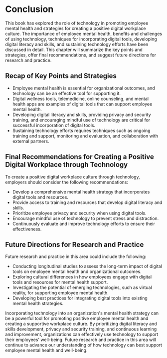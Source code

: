 # Conclusion

This book has explored the role of technology in promoting employee mental health and strategies for creating a positive digital workplace culture. The importance of employee mental health, benefits and challenges of using technology, techniques for incorporating digital tools, developing digital literacy and skills, and sustaining technology efforts have been discussed in detail. This chapter will summarize the key points and strategies, offer final recommendations, and suggest future directions for research and practice.

Recap of Key Points and Strategies
----------------------------------

* Employee mental health is essential for organizational outcomes, and technology can be an effective tool for supporting it.
* Digital wellness tools, telemedicine, online counseling, and mental health apps are examples of digital tools that can support employee mental health.
* Developing digital literacy and skills, providing privacy and security training, and encouraging mindful use of technology are critical for successful incorporation of digital tools.
* Sustaining technology efforts requires techniques such as ongoing training and support, monitoring and evaluation, and collaboration with external partners.

Final Recommendations for Creating a Positive Digital Workplace through Technology
----------------------------------------------------------------------------------

To create a positive digital workplace culture through technology, employers should consider the following recommendations:

* Develop a comprehensive mental health strategy that incorporates digital tools and resources.
* Provide access to training and resources that develop digital literacy and skills.
* Prioritize employee privacy and security when using digital tools.
* Encourage mindful use of technology to prevent stress and distraction.
* Continuously evaluate and improve technology efforts to ensure their effectiveness.

Future Directions for Research and Practice
-------------------------------------------

Future research and practice in this area could include the following:

* Conducting longitudinal studies to assess the long-term impact of digital tools on employee mental health and organizational outcomes.
* Exploring cultural differences in how employees engage with digital tools and resources for mental health support.
* Investigating the potential of emerging technologies, such as virtual reality, for supporting employee mental health.
* Developing best practices for integrating digital tools into existing mental health strategies.

Incorporating technology into an organization's mental health strategy can be a powerful tool for promoting positive employee mental health and creating a supportive workplace culture. By prioritizing digital literacy and skills development, privacy and security training, and continuous learning and improvement, organizations can effectively use technology to support their employees' well-being. Future research and practice in this area will continue to advance our understanding of how technology can best support employee mental health and well-being.